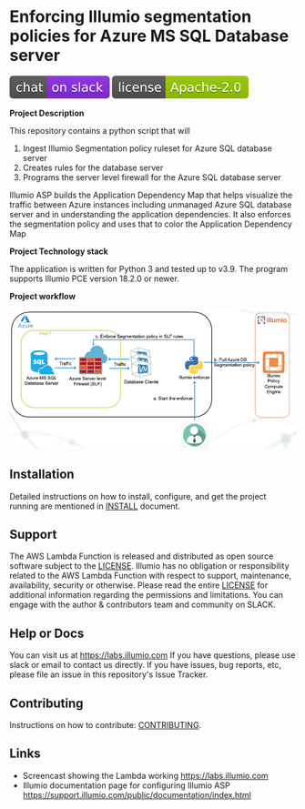 # Enforcing Illumio segmentation policies for Azure MS SQL Database server

[![Slack](images/slack.svg)](http://slack.illumiolabs.com)
[![License](images/license.svg)](LICENSE)

**Project Description**

This repository contains a python script that will  
1. Ingest Illumio Segmentation policy ruleset for Azure SQL database server
1. Creates rules for the database server
1. Programs the server level firewall for the Azure SQL database server

Illumio ASP builds the Application Dependency Map that helps visualize the traffic between
Azure instances including unmanaged Azure SQL database server and in understanding the application dependencies.
It also enforces the segmentation policy and uses that to color the Application Dependency Map

**Project Technology stack**

The application is written for Python 3 and tested up to v3.9. The program supports
Illumio PCE version 18.2.0 or newer.

**Project workflow**

![](images/azure-ms-sql-labs-workflow.png)

## Installation

Detailed instructions on how to install, configure, and get the project running are mentioned
in [INSTALL](INSTALL.md) document.

## Support

The AWS Lambda Function is released and distributed as open source software subject to the [LICENSE](LICENSE).
Illumio has no obligation or responsibility related to the AWS Lambda Function with respect to support, maintenance, availability, security or otherwise.
Please read the entire [LICENSE](LICENSE) for additional information regarding the permissions and limitations.
You can engage with the author & contributors team and community on SLACK.

## Help or Docs

You can visit us at https://labs.illumio.com
If you have questions, please use slack or email to contact us directly.
If you have issues, bug reports, etc, please file an issue in this repository's Issue Tracker.

## Contributing

Instructions on how to contribute:  [CONTRIBUTING](CONTRIBUTING.md).

## Links

 * Screencast showing the Lambda working https://labs.illumio.com
 * Illumio documentation page for configuring Illumio ASP https://support.illumio.com/public/documentation/index.html
